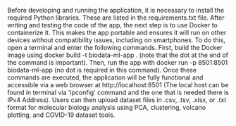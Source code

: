Before developing and running the application, it is necessary to install the required Python libraries. These are listed in the requirements.txt file. After writing and testing the code of the app, the next step is to use Docker to containerize it. This makes the app portable and ensures it will run on other devices without compatibility issues, including on smartphones. To do this, open a terminal and enter the following commands. First, build the Docker image using docker build -t biodata-ml-app . (note that the dot at the end of the command is important). Then, run the app with docker run -p 8501:8501 biodata-ml-app (no dot is required in this command). Once these commands are executed, the application will be fully functional and accessible via a web browser at http://localhost:8501 (The local host can be found in terminal via 'ipconfig' command and the one that is needed there is IPv4 Address). Users can then upload dataset files in .csv, .tsv, .xlsx, or .txt format for molecular biology analysis using PCA, clustering, volcano plotting, and COVID-19 dataset tools.
